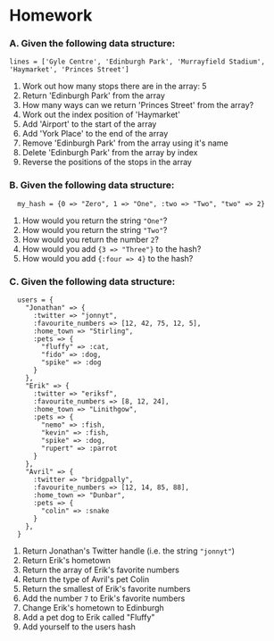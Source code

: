# Homework

### A. Given the following data structure:

```
lines = ['Gyle Centre', 'Edinburgh Park', 'Murrayfield Stadium', 'Haymarket', 'Princes Street']
```

1. Work out how many stops there are in the array: 5
2. Return 'Edinburgh Park' from the array
3. How many ways can we return 'Princes Street' from the array?
4. Work out the index position of 'Haymarket'
5. Add 'Airport' to the start of the array
6. Add 'York Place' to the end of the array
7. Remove 'Edinburgh Park' from the array using it's name
8. Delete 'Edinburgh Park' from the array by index
9. Reverse the positions of the stops in the array


### B. Given the following data structure:

```
  my_hash = {0 => "Zero", 1 => "One", :two => "Two", "two" => 2}
```

1. How would you return the string `"One"`?
2. How would you return the string `"Two"`?
3. How would you return the number `2`?
4. How would you add `{3 => "Three"}` to the hash?
5. How would you add `{:four => 4}` to the hash?


### C. Given the following data structure:

```
  users = {
    "Jonathan" => {
      :twitter => "jonnyt",
      :favourite_numbers => [12, 42, 75, 12, 5],
      :home_town => "Stirling",
      :pets => {
        "fluffy" => :cat,
        "fido" => :dog,
        "spike" => :dog
      }
    },
    "Erik" => {
      :twitter => "eriksf",
      :favourite_numbers => [8, 12, 24],
      :home_town => "Linithgow",
      :pets => {
        "nemo" => :fish,
        "kevin" => :fish,
        "spike" => :dog,
        "rupert" => :parrot
      }
    },
    "Avril" => {
      :twitter => "bridgpally",
      :favourite_numbers => [12, 14, 85, 88],
      :home_town => "Dunbar",
      :pets => {
        "colin" => :snake
      }
    },
  }
```

1. Return Jonathan's Twitter handle (i.e. the string `"jonnyt"`)
2. Return Erik's hometown
3. Return the array of Erik's favorite numbers
4. Return the type of Avril's pet Colin
5. Return the smallest of Erik's favorite numbers
6. Add the number `7` to Erik's favorite numbers
7. Change Erik's hometown to Edinburgh
8. Add a pet dog to Erik called "Fluffy"
9. Add yourself to the users hash
